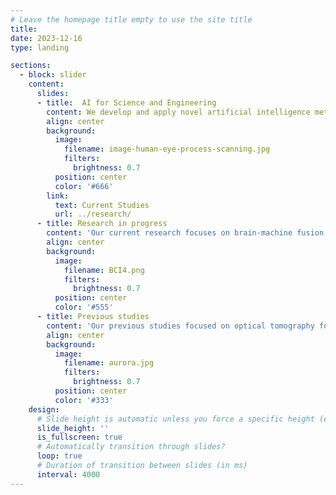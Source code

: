 ```yaml
---
# Leave the homepage title empty to use the site title
title:
date: 2023-12-16
type: landing

sections:
  - block: slider
    content:
      slides:
      - title:  AI for Science and Engineering
        content: We develop and apply novel artificial intelligence methods to see the unseen using optics, electromagnetism and electronics, and to understand what is seen. 
        align: center
        background:
          image:
            filename: image-human-eye-process-scanning.jpg
            filters:
              brightness: 0.7
          position: center
          color: '#666'
        link:
          text: Current Studies
          url: ../research/
      - title: Research in progress
        content: 'Our current research focuses on brain-machine fusion for advanced computer vision, human behaviour analysis for intelligent diagnosis of developmental coordination disorder, and performance evaluation of AI-based systems, with an emphasis on tackling data limitations using AIGC techniques.'
        align: center
        background:
          image:
            filename: BCI4.png
            filters:
              brightness: 0.7
          position: center
          color: '#555'
      - title: Previous studies
        content: 'Our previous studies focused on optical tomography for molecular imaging and auroral image analysis.'
        align: center
        background:
          image:
            filename: aurora.jpg
            filters:
              brightness: 0.7
          position: center
          color: '#333'
    design:
      # Slide height is automatic unless you force a specific height (e.g. '400px')
      slide_height: ''
      is_fullscreen: true
      # Automatically transition through slides?
      loop: true
      # Duration of transition between slides (in ms)
      interval: 4000
---
```

